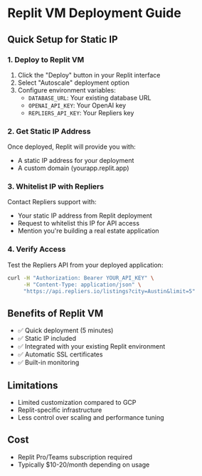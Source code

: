 # Replit VM Deployment Guide

## Quick Setup for Static IP

### 1. Deploy to Replit VM
1. Click the "Deploy" button in your Replit interface
2. Select "Autoscale" deployment option
3. Configure environment variables:
   - `DATABASE_URL`: Your existing database URL
   - `OPENAI_API_KEY`: Your OpenAI key
   - `REPLIERS_API_KEY`: Your Repliers key

### 2. Get Static IP Address
Once deployed, Replit will provide you with:
- A static IP address for your deployment
- A custom domain (yourapp.replit.app)

### 3. Whitelist IP with Repliers
Contact Repliers support with:
- Your static IP address from Replit deployment
- Request to whitelist this IP for API access
- Mention you're building a real estate application

### 4. Verify Access
Test the Repliers API from your deployed application:
```bash
curl -H "Authorization: Bearer YOUR_API_KEY" \
     -H "Content-Type: application/json" \
     "https://api.repliers.io/listings?city=Austin&limit=5"
```

## Benefits of Replit VM
- ✅ Quick deployment (5 minutes)
- ✅ Static IP included
- ✅ Integrated with your existing Replit environment
- ✅ Automatic SSL certificates
- ✅ Built-in monitoring

## Limitations
- Limited customization compared to GCP
- Replit-specific infrastructure
- Less control over scaling and performance tuning

## Cost
- Replit Pro/Teams subscription required
- Typically $10-20/month depending on usage